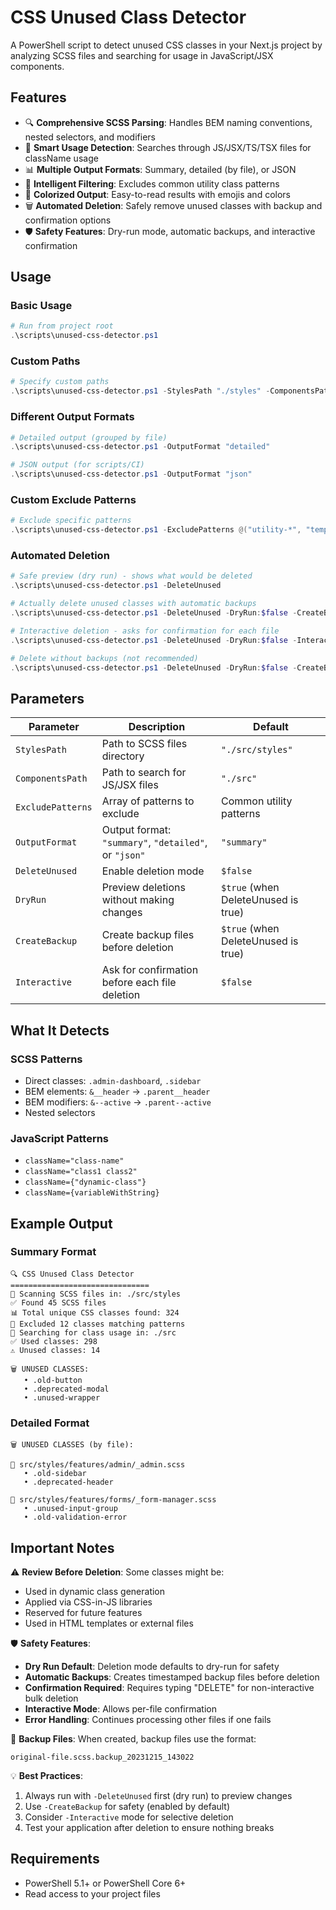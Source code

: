 # CSS Unused Class Detector

A PowerShell script to detect unused CSS classes in your Next.js project by analyzing SCSS files and searching for usage in JavaScript/JSX components.

## Features

- 🔍 **Comprehensive SCSS Parsing**: Handles BEM naming conventions, nested selectors, and modifiers
- 🎯 **Smart Usage Detection**: Searches through JS/JSX/TS/TSX files for className usage
- 📊 **Multiple Output Formats**: Summary, detailed (by file), or JSON
- 🚫 **Intelligent Filtering**: Excludes common utility class patterns
- 🎨 **Colorized Output**: Easy-to-read results with emojis and colors
- 🗑️ **Automated Deletion**: Safely remove unused classes with backup and confirmation options
- 🛡️ **Safety Features**: Dry-run mode, automatic backups, and interactive confirmation

## Usage

### Basic Usage
```powershell
# Run from project root
.\scripts\unused-css-detector.ps1
```

### Custom Paths
```powershell
# Specify custom paths
.\scripts\unused-css-detector.ps1 -StylesPath "./styles" -ComponentsPath "./components"
```

### Different Output Formats
```powershell
# Detailed output (grouped by file)
.\scripts\unused-css-detector.ps1 -OutputFormat "detailed"

# JSON output (for scripts/CI)
.\scripts\unused-css-detector.ps1 -OutputFormat "json"
```

### Custom Exclude Patterns
```powershell
# Exclude specific patterns
.\scripts\unused-css-detector.ps1 -ExcludePatterns @("utility-*", "temp-*", "debug-*")
```

### Automated Deletion
```powershell
# Safe preview (dry run) - shows what would be deleted
.\scripts\unused-css-detector.ps1 -DeleteUnused

# Actually delete unused classes with automatic backups
.\scripts\unused-css-detector.ps1 -DeleteUnused -DryRun:$false -CreateBackup

# Interactive deletion - asks for confirmation for each file
.\scripts\unused-css-detector.ps1 -DeleteUnused -DryRun:$false -Interactive

# Delete without backups (not recommended)
.\scripts\unused-css-detector.ps1 -DeleteUnused -DryRun:$false -CreateBackup:$false
```

## Parameters

| Parameter | Description | Default |
|-----------|-------------|---------|
| `StylesPath` | Path to SCSS files directory | `"./src/styles"` |
| `ComponentsPath` | Path to search for JS/JSX files | `"./src"` |
| `ExcludePatterns` | Array of patterns to exclude | Common utility patterns |
| `OutputFormat` | Output format: `"summary"`, `"detailed"`, or `"json"` | `"summary"` |
| `DeleteUnused` | Enable deletion mode | `$false` |
| `DryRun` | Preview deletions without making changes | `$true` (when DeleteUnused is true) |
| `CreateBackup` | Create backup files before deletion | `$true` (when DeleteUnused is true) |
| `Interactive` | Ask for confirmation before each file deletion | `$false` |

## What It Detects

### SCSS Patterns
- Direct classes: `.admin-dashboard`, `.sidebar`
- BEM elements: `&__header` → `.parent__header`
- BEM modifiers: `&--active` → `.parent--active`
- Nested selectors

### JavaScript Patterns
- `className="class-name"`
- `className="class1 class2"`
- `className={"dynamic-class"}`
- `className={variableWithString}`

## Example Output

### Summary Format
```
🔍 CSS Unused Class Detector
===============================
📁 Scanning SCSS files in: ./src/styles
✅ Found 45 SCSS files
📊 Total unique CSS classes found: 324
🚫 Excluded 12 classes matching patterns
🔎 Searching for class usage in: ./src
✅ Used classes: 298
⚠️ Unused classes: 14

🗑️ UNUSED CLASSES:
   • .old-button
   • .deprecated-modal
   • .unused-wrapper
```

### Detailed Format
```
🗑️ UNUSED CLASSES (by file):

📄 src/styles/features/admin/_admin.scss
   • .old-sidebar
   • .deprecated-header

📄 src/styles/features/forms/_form-manager.scss
   • .unused-input-group
   • .old-validation-error
```

## Important Notes

⚠️ **Review Before Deletion**: Some classes might be:
- Used in dynamic class generation
- Applied via CSS-in-JS libraries
- Reserved for future features
- Used in HTML templates or external files

🛡️ **Safety Features**:
- **Dry Run Default**: Deletion mode defaults to dry-run for safety
- **Automatic Backups**: Creates timestamped backup files before deletion
- **Confirmation Required**: Requires typing "DELETE" for non-interactive bulk deletion
- **Interactive Mode**: Allows per-file confirmation
- **Error Handling**: Continues processing other files if one fails

🔄 **Backup Files**: When created, backup files use the format:
```
original-file.scss.backup_20231215_143022
```

💡 **Best Practices**:
1. Always run with `-DeleteUnused` first (dry run) to preview changes
2. Use `-CreateBackup` for safety (enabled by default)
3. Consider `-Interactive` mode for selective deletion
4. Test your application after deletion to ensure nothing breaks

## Requirements

- PowerShell 5.1+ or PowerShell Core 6+
- Read access to your project files 